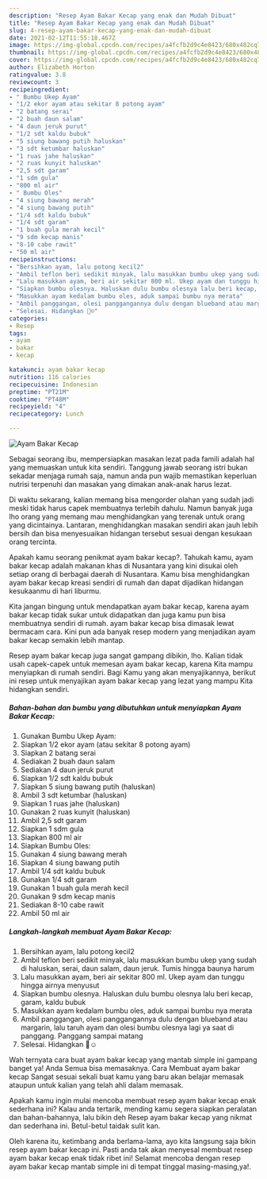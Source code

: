 ```yaml
---
description: "Resep Ayam Bakar Kecap yang enak dan Mudah Dibuat"
title: "Resep Ayam Bakar Kecap yang enak dan Mudah Dibuat"
slug: 4-resep-ayam-bakar-kecap-yang-enak-dan-mudah-dibuat
date: 2021-02-12T11:55:18.467Z
image: https://img-global.cpcdn.com/recipes/a4fcfb2d9c4e8423/680x482cq70/ayam-bakar-kecap-foto-resep-utama.jpg
thumbnail: https://img-global.cpcdn.com/recipes/a4fcfb2d9c4e8423/680x482cq70/ayam-bakar-kecap-foto-resep-utama.jpg
cover: https://img-global.cpcdn.com/recipes/a4fcfb2d9c4e8423/680x482cq70/ayam-bakar-kecap-foto-resep-utama.jpg
author: Elizabeth Horton
ratingvalue: 3.8
reviewcount: 3
recipeingredient:
- " Bumbu Ukep Ayam"
- "1/2 ekor ayam atau sekitar 8 potong ayam"
- "2 batang serai"
- "2 buah daun salam"
- "4 daun jeruk purut"
- "1/2 sdt kaldu bubuk"
- "5 siung bawang putih haluskan"
- "3 sdt ketumbar haluskan"
- "1 ruas jahe haluskan"
- "2 ruas kunyit haluskan"
- "2,5 sdt garam"
- "1 sdm gula"
- "800 ml air"
- " Bumbu Oles"
- "4 siung bawang merah"
- "4 siung bawang putih"
- "1/4 sdt kaldu bubuk"
- "1/4 sdt garam"
- "1 buah gula merah kecil"
- "9 sdm kecap manis"
- "8-10 cabe rawit"
- "50 ml air"
recipeinstructions:
- "Bersihkan ayam, lalu potong kecil2"
- "Ambil teflon beri sedikit minyak, lalu masukkan bumbu ukep yang sudah di haluskan, serai, daun salam, daun jeruk. Tumis hingga baunya harum"
- "Lalu masukkan ayam, beri air sekitar 800 ml. Ukep ayam dan tunggu hingga airnya menyusut"
- "Siapkan bumbu olesnya. Haluskan dulu bumbu olesnya lalu beri kecap, garam, kaldu bubuk"
- "Masukkan ayam kedalam bumbu oles, aduk sampai bumbu nya merata"
- "Ambil panggangan, olesi panggangannya dulu dengan blueband atau margarin, lalu taruh ayam dan olesi bumbu olesnya lagi ya saat di panggang. Panggang sampai matang"
- "Selesai. Hidangkan 👏☺️"
categories:
- Resep
tags:
- ayam
- bakar
- kecap

katakunci: ayam bakar kecap 
nutrition: 116 calories
recipecuisine: Indonesian
preptime: "PT21M"
cooktime: "PT48M"
recipeyield: "4"
recipecategory: Lunch

---
```



![Ayam Bakar Kecap](https://img-global.cpcdn.com/recipes/a4fcfb2d9c4e8423/680x482cq70/ayam-bakar-kecap-foto-resep-utama.jpg)

Sebagai seorang ibu, mempersiapkan masakan lezat pada famili adalah hal yang memuaskan untuk kita sendiri. Tanggung jawab seorang istri bukan sekadar menjaga rumah saja, namun anda pun wajib memastikan keperluan nutrisi terpenuhi dan masakan yang dimakan anak-anak harus lezat.

Di waktu  sekarang, kalian memang bisa mengorder olahan yang sudah jadi meski tidak harus capek membuatnya terlebih dahulu. Namun banyak juga lho orang yang memang mau menghidangkan yang terenak untuk orang yang dicintainya. Lantaran, menghidangkan masakan sendiri akan jauh lebih bersih dan bisa menyesuaikan hidangan tersebut sesuai dengan kesukaan orang tercinta. 



Apakah kamu seorang penikmat ayam bakar kecap?. Tahukah kamu, ayam bakar kecap adalah makanan khas di Nusantara yang kini disukai oleh setiap orang di berbagai daerah di Nusantara. Kamu bisa menghidangkan ayam bakar kecap kreasi sendiri di rumah dan dapat dijadikan hidangan kesukaanmu di hari liburmu.

Kita jangan bingung untuk mendapatkan ayam bakar kecap, karena ayam bakar kecap tidak sukar untuk didapatkan dan juga kamu pun bisa membuatnya sendiri di rumah. ayam bakar kecap bisa dimasak lewat bermacam cara. Kini pun ada banyak resep modern yang menjadikan ayam bakar kecap semakin lebih mantap.

Resep ayam bakar kecap juga sangat gampang dibikin, lho. Kalian tidak usah capek-capek untuk memesan ayam bakar kecap, karena Kita mampu menyiapkan di rumah sendiri. Bagi Kamu yang akan menyajikannya, berikut ini resep untuk menyajikan ayam bakar kecap yang lezat yang mampu Kita hidangkan sendiri.

<!--inarticleads1-->

##### Bahan-bahan dan bumbu yang dibutuhkan untuk menyiapkan Ayam Bakar Kecap:

1. Gunakan  Bumbu Ukep Ayam:
1. Siapkan 1/2 ekor ayam (atau sekitar 8 potong ayam)
1. Siapkan 2 batang serai
1. Sediakan 2 buah daun salam
1. Sediakan 4 daun jeruk purut
1. Siapkan 1/2 sdt kaldu bubuk
1. Siapkan 5 siung bawang putih (haluskan)
1. Ambil 3 sdt ketumbar (haluskan)
1. Siapkan 1 ruas jahe (haluskan)
1. Gunakan 2 ruas kunyit (haluskan)
1. Ambil 2,5 sdt garam
1. Siapkan 1 sdm gula
1. Siapkan 800 ml air
1. Siapkan  Bumbu Oles:
1. Gunakan 4 siung bawang merah
1. Siapkan 4 siung bawang putih
1. Ambil 1/4 sdt kaldu bubuk
1. Gunakan 1/4 sdt garam
1. Gunakan 1 buah gula merah kecil
1. Gunakan 9 sdm kecap manis
1. Sediakan 8-10 cabe rawit
1. Ambil 50 ml air




<!--inarticleads2-->

##### Langkah-langkah membuat Ayam Bakar Kecap:

1. Bersihkan ayam, lalu potong kecil2
1. Ambil teflon beri sedikit minyak, lalu masukkan bumbu ukep yang sudah di haluskan, serai, daun salam, daun jeruk. Tumis hingga baunya harum
1. Lalu masukkan ayam, beri air sekitar 800 ml. Ukep ayam dan tunggu hingga airnya menyusut
1. Siapkan bumbu olesnya. Haluskan dulu bumbu olesnya lalu beri kecap, garam, kaldu bubuk
1. Masukkan ayam kedalam bumbu oles, aduk sampai bumbu nya merata
1. Ambil panggangan, olesi panggangannya dulu dengan blueband atau margarin, lalu taruh ayam dan olesi bumbu olesnya lagi ya saat di panggang. Panggang sampai matang
1. Selesai. Hidangkan 👏☺️




Wah ternyata cara buat ayam bakar kecap yang mantab simple ini gampang banget ya! Anda Semua bisa memasaknya. Cara Membuat ayam bakar kecap Sangat sesuai sekali buat kamu yang baru akan belajar memasak ataupun untuk kalian yang telah ahli dalam memasak.

Apakah kamu ingin mulai mencoba membuat resep ayam bakar kecap enak sederhana ini? Kalau anda tertarik, mending kamu segera siapkan peralatan dan bahan-bahannya, lalu bikin deh Resep ayam bakar kecap yang nikmat dan sederhana ini. Betul-betul taidak sulit kan. 

Oleh karena itu, ketimbang anda berlama-lama, ayo kita langsung saja bikin resep ayam bakar kecap ini. Pasti anda tak akan menyesal membuat resep ayam bakar kecap enak tidak ribet ini! Selamat mencoba dengan resep ayam bakar kecap mantab simple ini di tempat tinggal masing-masing,ya!.

